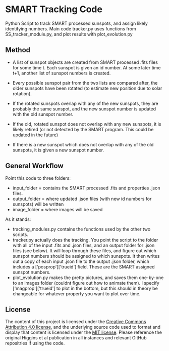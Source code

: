 # SMART Tracking Code

Python Script to track SMART processed sunspots, and assign likely identifying numbers. 
Main code tracker.py uses functions from SS_tracker_module.py, and plot results with plot_evolution.py

Method
---------------
 +    A list of sunspot objects are created from SMART processed .fits files for some time t. Each sunspot is given an id number. At some later time t+1, another list of sunspot numbers is created. 

 +    Every possible sunspot pair from the two lists are compared after, the older sunspots have been rotated (to estimate new position due to solar rotation).
 
 +    If the rotated sunspots overlap with any of the new sunspots, they are probably the same sunspot, and the new sunspot number is updated with the old sunspot number.

 +    If the old, rotated sunspot does not overlap with any new sunspots, it is likely retired (or not detected by the SMART program. This could be updated in the future)

 +    If there is a new sunspot which does not overlap with any of the old sunspots, it is given a new sunspot number.

General Workflow
----------------
Point this code to three folders:
 +    input_folder = contains the SMART processed .fits and properties .json files.
 +    output_folder = where updated .json files (with new id numbers for sunspots) will be written
 +    image_folder = where images will be saved

As it stands:

 +    tracking_modules.py contains the functions used by the other two scripts.
 +    tracker.py actually does the tracking. You point the script to the folder with all of the input .fits and .json files, and an output folder for .json files (see below). It will loop through these files, and figure out which sunspot numbers should be assigned to which sunspots. It then writes out a copy of each input .json file to the output .json folder, which includes a ['posprop']['trueid']  field. These are the SMART assigned sunspot numbers.
 +    plot_evolution.py makes the pretty pictures, and saves them one-by-one to an images folder (couldnt figure out how to animate them). I specify ['magprop']['trueid'] to plot in the bottom, but this should in theory be changeable for whatever property you want to plot over time.

License
-------
The content of this project is licensed under the [Creative Commons Attribution 4.0 license](https://creativecommons.org/licenses/by/4.0/), and the underlying source code used to format and display that content is licensed under the [MIT license](https://opensource.org/licenses/mit-license.php). Please reference the original Higgins et al publication in all instances and relevant GitHub repositries if using the code.